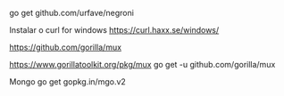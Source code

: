 
go get github.com/urfave/negroni

Instalar o curl for windows
https://curl.haxx.se/windows/

https://github.com/gorilla/mux

https://www.gorillatoolkit.org/pkg/mux
go get -u github.com/gorilla/mux

Mongo
go get gopkg.in/mgo.v2
